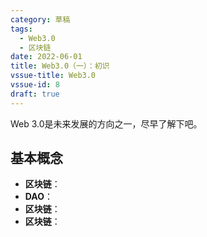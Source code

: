 ```yaml
---
category: 草稿
tags:
  - Web3.0
  - 区块链
date: 2022-06-01
title: Web3.0（一）：初识
vssue-title: Web3.0
vssue-id: 8
draft: true
---
```


Web 3.0是未来发展的方向之一，尽早了解下吧。

<!-- more -->

## 基本概念

- **区块链**：
- **DAO**：
- **区块链**：
- **区块链**：

